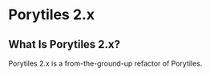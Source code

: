 # Porytiles 2.x

## What Is Porytiles 2.x?
Porytiles 2.x is a from-the-ground-up refactor of Porytiles.
